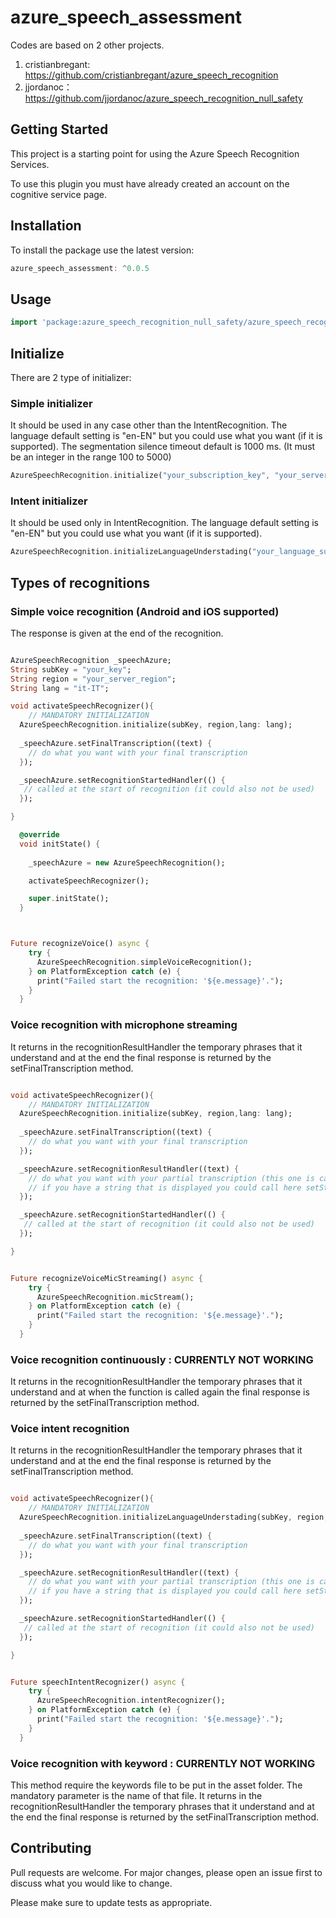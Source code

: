 # azure_speech_assessment

Codes are based on 2 other projects.
1. cristianbregant: https://github.com/cristianbregant/azure_speech_recognition
2. jjordanoc：https://github.com/jjordanoc/azure_speech_recognition_null_safety

## Getting Started

This project is a starting point for using the Azure Speech Recognition Services.

To use this plugin you must have already created an account on the cognitive service page.

## Installation

To install the package use the latest version:

```dart
azure_speech_assessment: ^0.0.5
```

## Usage

```dart
import 'package:azure_speech_recognition_null_safety/azure_speech_recognition_null_safety.dart';
```

## Initialize
There are 2 type of initializer:
### Simple initializer
It should be used in any case other than the IntentRecognition.
The language default setting is "en-EN" but you could use what you want (if it is supported). 
The segmentation silence timeout default is 1000 ms. (It must be an integer in the range 100 to 5000)
```dart
AzureSpeechRecognition.initialize("your_subscription_key", "your_server_region",lang: "it-IT", timeout: "3000");
```

### Intent initializer
It should be used only in IntentRecognition.
The language default setting is "en-EN" but you could use what you want (if it is supported). 
```dart
AzureSpeechRecognition.initializeLanguageUnderstading("your_language_subscription_key", "your_language_server_region", "your_language_appId",lang:"it-IT");
```

## Types of recognitions 

### Simple voice recognition (Android and iOS supported)
The response is given at the end of the recognition.

```dart

AzureSpeechRecognition _speechAzure;
String subKey = "your_key";
String region = "your_server_region";
String lang = "it-IT";

void activateSpeechRecognizer(){
    // MANDATORY INITIALIZATION
  AzureSpeechRecognition.initialize(subKey, region,lang: lang);
  
  _speechAzure.setFinalTranscription((text) {
    // do what you want with your final transcription
  });

  _speechAzure.setRecognitionStartedHandler(() {
   // called at the start of recognition (it could also not be used)
  });

}

  @override
  void initState() {
    
    _speechAzure = new AzureSpeechRecognition();

    activateSpeechRecognizer();

    super.initState();
  }



Future recognizeVoice() async {
    try {
      AzureSpeechRecognition.simpleVoiceRecognition();
    } on PlatformException catch (e) {
      print("Failed start the recognition: '${e.message}'.");
    }
  }
```

### Voice recognition with microphone streaming
It returns in the recognitionResultHandler the temporary phrases that it understand and at the end the final response is returned by the setFinalTranscription method.

```dart

void activateSpeechRecognizer(){
    // MANDATORY INITIALIZATION
  AzureSpeechRecognition.initialize(subKey, region,lang: lang);
  
  _speechAzure.setFinalTranscription((text) {
    // do what you want with your final transcription
  });

  _speechAzure.setRecognitionResultHandler((text) {
    // do what you want with your partial transcription (this one is called every time a word is recognized)
    // if you have a string that is displayed you could call here setState() to updated with the partial result
  });

  _speechAzure.setRecognitionStartedHandler(() {
   // called at the start of recognition (it could also not be used)
  });

}


Future recognizeVoiceMicStreaming() async {
    try {
      AzureSpeechRecognition.micStream();
    } on PlatformException catch (e) {
      print("Failed start the recognition: '${e.message}'.");
    }
  }
```

### Voice recognition continuously : CURRENTLY NOT WORKING
It returns in the recognitionResultHandler the temporary phrases that it understand and at when the function is called again the final response is returned by the setFinalTranscription method.

### Voice intent recognition
It returns in the recognitionResultHandler the temporary phrases that it understand and at the end the final response is returned by the setFinalTranscription method.

```dart

void activateSpeechRecognizer(){
    // MANDATORY INITIALIZATION
  AzureSpeechRecognition.initializeLanguageUnderstading(subKey, region, appId, lang: lang);
  
  _speechAzure.setFinalTranscription((text) {
    // do what you want with your final transcription
  });

  _speechAzure.setRecognitionResultHandler((text) {
    // do what you want with your partial transcription (this one is called every time a word is recognized)
    // if you have a string that is displayed you could call here setState() to updated with the partial result
  });

  _speechAzure.setRecognitionStartedHandler(() {
   // called at the start of recognition (it could also not be used)
  });

}


Future speechIntentRecognizer() async {
    try {
      AzureSpeechRecognition.intentRecognizer();
    } on PlatformException catch (e) {
      print("Failed start the recognition: '${e.message}'.");
    }
  }
```

### Voice recognition with keyword : CURRENTLY NOT WORKING
This method require the keywords file to be put in the asset folder.
The mandatory parameter is the name of that file.
It returns in the recognitionResultHandler the temporary phrases that it understand and at the end the final response is returned by the setFinalTranscription method.




## Contributing
Pull requests are welcome. For major changes, please open an issue first to discuss what you would like to change.

Please make sure to update tests as appropriate.


